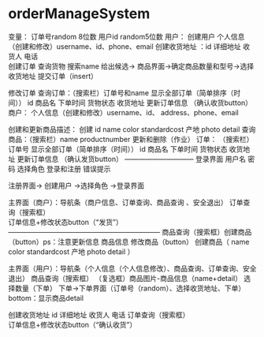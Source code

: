 # orderManageSystem
变量：
	订单号random 8位数
	用户id random5位数
用户：
创建用户
	个人信息（创建和修改）username、id、phone、email
 	创建收货地址 ：id  详细地址 收货人 电话  
创建订单
	查询货物 搜索name 给出候选-> 商品界面->确定商品数量和型号->选择收货地址
	提交订单（insert）

修改订单	查询订单：（搜索栏）订单号和name
		显示全部订单（简单排序（时间））
			id 商品名 下单时间 货物状态 收货地址
 		更新订单信息 （确认收货button）
商户：
     个人信息（创建和修改）username、id、  address、phone、email

创建和更新商品描述：
	创建 id name color standardcost 产地  photo detail 
查询商品：（搜索栏）name productnumber
	更新和删除（作业）
订单：	（搜索栏）订单号
	显示全部订单（简单排序（时间））
			id 商品名 下单时间 货物状态 收货地址
 		更新订单信息 （确认发货button）
——————————
登录界面 用户名 密码 选择角色 登录和注册 错误提示

注册界面-> 创建用户 ->选择角色 ->登录界面

主界面（商户）：导航条（商户信息、订单查询、商品查询 、安全退出）
	订单查询（搜索框）		
	订单信息+修改状态button（“发货”）
——————————————————————
	商品查询（搜索框）创建商品（button）ps：注意更新信息
	商品信息 修改商品（button）
	创建商品（ name color standardcost 产地  photo detail ）

主界面（用户）：导航条（个人信息（个人信息修改）、商品查询、订单查询、安全退出）
商品查询（搜索框）
	（复选框）商品图片-商品信息（name+detail） 选择数量（下单） 下单->下单界面（订单号（random）、选择收货地址、下单）
	bottom：显示商品detail
	
创建收货地址
	id  详细地址 收货人 电话	
订单查询（搜索框）		
	订单信息+修改状态button（“确认收货”）

	
       	



